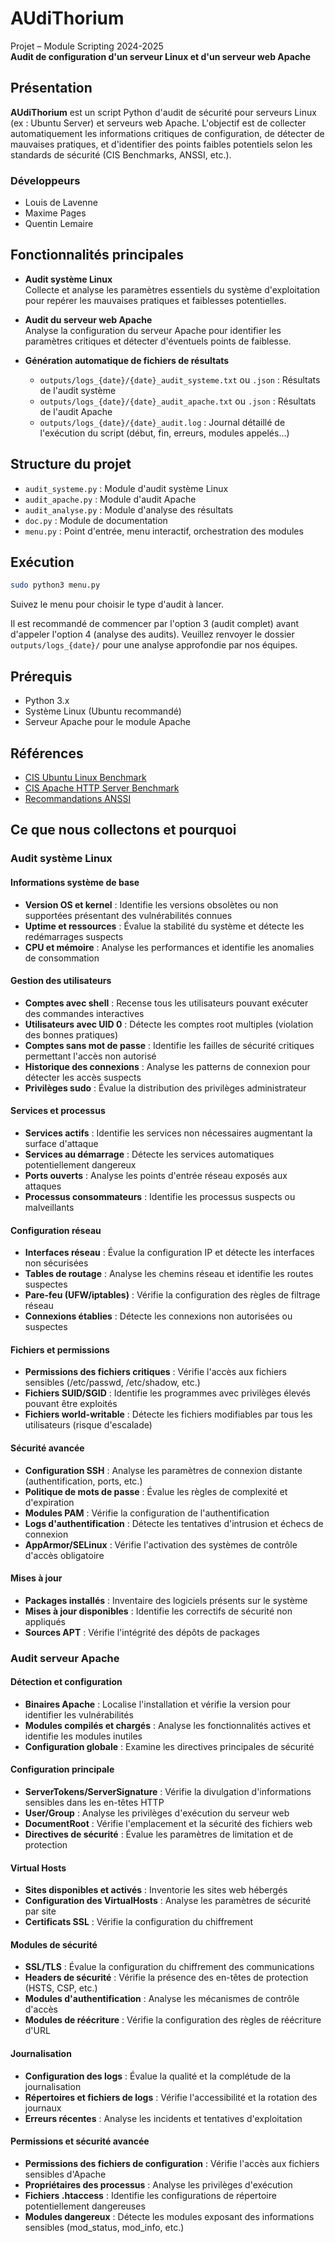 # AUdiThorium

Projet – Module Scripting 2024-2025  
**Audit de configuration d'un serveur Linux et d'un serveur web Apache**

## Présentation

**AUdiThorium** est un script Python d'audit de sécurité pour serveurs Linux (ex : Ubuntu Server) et serveurs web Apache. L'objectif est de collecter automatiquement les informations critiques de configuration, de détecter de mauvaises pratiques, et d'identifier des points faibles potentiels selon les standards de sécurité (CIS Benchmarks, ANSSI, etc.).

### Développeurs

- Louis de Lavenne
- Maxime Pages
- Quentin Lemaire 

## Fonctionnalités principales

- **Audit système Linux**  
  Collecte et analyse les paramètres essentiels du système d'exploitation pour repérer les mauvaises pratiques et faiblesses potentielles.

- **Audit du serveur web Apache**  
  Analyse la configuration du serveur Apache pour identifier les paramètres critiques et détecter d'éventuels points de faiblesse.

- **Génération automatique de fichiers de résultats**  
  - `outputs/logs_{date}/{date}_audit_systeme.txt` ou `.json` : Résultats de l'audit système
  - `outputs/logs_{date}/{date}_audit_apache.txt` ou `.json` : Résultats de l'audit Apache
  - `outputs/logs_{date}/{date}_audit.log` : Journal détaillé de l'exécution du script (début, fin, erreurs, modules appelés...)

## Structure du projet

- `audit_systeme.py` : Module d'audit système Linux
- `audit_apache.py` : Module d'audit Apache
- `audit_analyse.py` : Module d'analyse des résultats
- `doc.py` : Module de documentation
- `menu.py` : Point d'entrée, menu interactif, orchestration des modules

## Exécution

```bash
sudo python3 menu.py
```

Suivez le menu pour choisir le type d'audit à lancer.

Il est recommandé de commencer par l'option 3 (audit complet) avant d'appeler l'option 4 (analyse des audits).
Veuillez renvoyer le dossier `outputs/logs_{date}/` pour une analyse approfondie par nos équipes.

## Prérequis

- Python 3.x
- Système Linux (Ubuntu recommandé)
- Serveur Apache pour le module Apache

## Références

- [CIS Ubuntu Linux Benchmark](https://www.cisecurity.org/benchmark/ubuntu_linux)
- [CIS Apache HTTP Server Benchmark](https://www.cisecurity.org/benchmark/apache_http_server)
- [Recommandations ANSSI](https://www.ssi.gouv.fr/)

## Ce que nous collectons et pourquoi

### Audit système Linux

#### Informations système de base
- **Version OS et kernel** : Identifie les versions obsolètes ou non supportées présentant des vulnérabilités connues
- **Uptime et ressources** : Évalue la stabilité du système et détecte les redémarrages suspects
- **CPU et mémoire** : Analyse les performances et identifie les anomalies de consommation

#### Gestion des utilisateurs
- **Comptes avec shell** : Recense tous les utilisateurs pouvant exécuter des commandes interactives
- **Utilisateurs avec UID 0** : Détecte les comptes root multiples (violation des bonnes pratiques)
- **Comptes sans mot de passe** : Identifie les failles de sécurité critiques permettant l'accès non autorisé
- **Historique des connexions** : Analyse les patterns de connexion pour détecter les accès suspects
- **Privilèges sudo** : Évalue la distribution des privilèges administrateur

#### Services et processus
- **Services actifs** : Identifie les services non nécessaires augmentant la surface d'attaque
- **Services au démarrage** : Détecte les services automatiques potentiellement dangereux
- **Ports ouverts** : Analyse les points d'entrée réseau exposés aux attaques
- **Processus consommateurs** : Identifie les processus suspects ou malveillants

#### Configuration réseau
- **Interfaces réseau** : Évalue la configuration IP et détecte les interfaces non sécurisées
- **Tables de routage** : Analyse les chemins réseau et identifie les routes suspectes
- **Pare-feu (UFW/iptables)** : Vérifie la configuration des règles de filtrage réseau
- **Connexions établies** : Détecte les connexions non autorisées ou suspectes

#### Fichiers et permissions
- **Permissions des fichiers critiques** : Vérifie l'accès aux fichiers sensibles (/etc/passwd, /etc/shadow, etc.)
- **Fichiers SUID/SGID** : Identifie les programmes avec privilèges élevés pouvant être exploités
- **Fichiers world-writable** : Détecte les fichiers modifiables par tous les utilisateurs (risque d'escalade)

#### Sécurité avancée
- **Configuration SSH** : Analyse les paramètres de connexion distante (authentification, ports, etc.)
- **Politique de mots de passe** : Évalue les règles de complexité et d'expiration
- **Modules PAM** : Vérifie la configuration de l'authentification
- **Logs d'authentification** : Détecte les tentatives d'intrusion et échecs de connexion
- **AppArmor/SELinux** : Vérifie l'activation des systèmes de contrôle d'accès obligatoire

#### Mises à jour
- **Packages installés** : Inventaire des logiciels présents sur le système
- **Mises à jour disponibles** : Identifie les correctifs de sécurité non appliqués
- **Sources APT** : Vérifie l'intégrité des dépôts de packages

### Audit serveur Apache

#### Détection et configuration
- **Binaires Apache** : Localise l'installation et vérifie la version pour identifier les vulnérabilités
- **Modules compilés et chargés** : Analyse les fonctionnalités actives et identifie les modules inutiles
- **Configuration globale** : Examine les directives principales de sécurité

#### Configuration principale
- **ServerTokens/ServerSignature** : Vérifie la divulgation d'informations sensibles dans les en-têtes HTTP
- **User/Group** : Analyse les privilèges d'exécution du serveur web
- **DocumentRoot** : Vérifie l'emplacement et la sécurité des fichiers web
- **Directives de sécurité** : Évalue les paramètres de limitation et de protection

#### Virtual Hosts
- **Sites disponibles et activés** : Inventorie les sites web hébergés
- **Configuration des VirtualHosts** : Analyse les paramètres de sécurité par site
- **Certificats SSL** : Vérifie la configuration du chiffrement

#### Modules de sécurité
- **SSL/TLS** : Évalue la configuration du chiffrement des communications
- **Headers de sécurité** : Vérifie la présence des en-têtes de protection (HSTS, CSP, etc.)
- **Modules d'authentification** : Analyse les mécanismes de contrôle d'accès
- **Modules de réécriture** : Vérifie la configuration des règles de réécriture d'URL

#### Journalisation
- **Configuration des logs** : Évalue la qualité et la complétude de la journalisation
- **Répertoires et fichiers de logs** : Vérifie l'accessibilité et la rotation des journaux
- **Erreurs récentes** : Analyse les incidents et tentatives d'exploitation

#### Permissions et sécurité avancée
- **Permissions des fichiers de configuration** : Vérifie l'accès aux fichiers sensibles d'Apache
- **Propriétaires des processus** : Analyse les privilèges d'exécution
- **Fichiers .htaccess** : Identifie les configurations de répertoire potentiellement dangereuses
- **Modules dangereux** : Détecte les modules exposant des informations sensibles (mod_status, mod_info, etc.)

